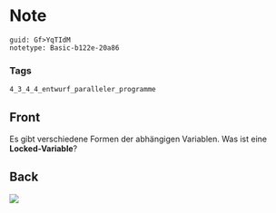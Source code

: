 # Note
```
guid: Gf>YqTIdM
notetype: Basic-b122e-20a86
```

### Tags
```
4_3_4_4_entwurf_paralleler_programme
```

## Front
Es gibt verschiedene Formen der abhängigen Variablen. Was ist eine
<b>Locked-Variable</b>?

## Back
<img src="paste-680ee9c46c3ee358ea4bccf7133cbf1d8bdb4552.jpg">
